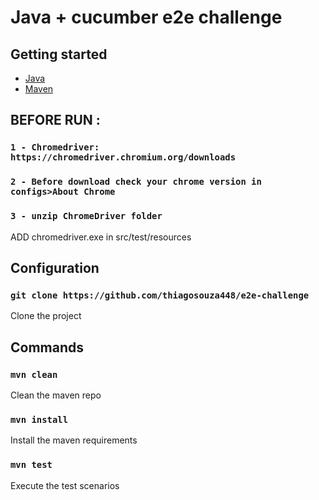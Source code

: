 # Java + cucumber e2e challenge


## Getting started

- [Java](https://www.java.com/en/)<br>
- [Maven](https://maven.apache.org/)<br>

## BEFORE RUN :

### `1 - Chromedriver: https://chromedriver.chromium.org/downloads`
### `2 - Before download check your chrome version in configs>About Chrome`
### `3 - unzip ChromeDriver folder `

ADD chromedriver.exe in src/test/resources






## Configuration

### `git clone https://github.com/thiagosouza448/e2e-challenge`

Clone the project

## Commands

### `mvn clean`

Clean the maven repo

### `mvn install`

Install the maven requirements

### `mvn test`

Execute the test scenarios






